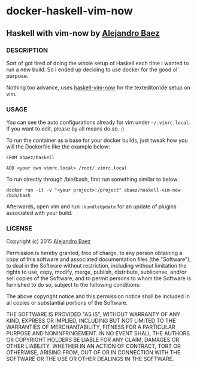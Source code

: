 # docker-haskell-vim-now
## Haskell with vim-now by [Alejandro Baez](https://twitter.com/a_baesz)

### DESCRIPTION
Sort of got tired of doing the whole setup of Haskell each time I wanted to
run a new build. So I ended up deciding to use docker for the good ol' purpose.

Nothing too advance, uses [haskell-vim-now](https://github.com/begriffs/haskell-vim-now/blob/master/.vimrc)
for the texteditor/ide setup on vim.

### USAGE
You can see the auto configurations already for vim under `~/.vimrc.local`. If
you want to edit, please by all means do so. :)

To run the container as a base for your docker builds, just tweak how you will
the Dockerfile like the example below:

```
FROM abaez/haskell

ADD <your own vimrc.local> /root/.vimrc.local
```

To run directly through /bin/bash, first run something similar to below:

```
docker run -it -v "<your project>:/project" abaez/haskell-vim-now /bin/bash
```

Afterwards, open vim and run  `:VundleUpdate` for an update of plugins
associated with your build.

### LICENSE
Copyright (c) 2015 [Alejandro Baez](https://twitter.com/a_baez)

Permission is hereby granted, free of charge, to any person obtaining a copy
of this software and associated documentation files (the "Software"), to deal
in the Software without restriction, including without limitation the rights
to use, copy, modify, merge, publish, distribute, sublicense, and/or sell
copies of the Software, and to permit persons to whom the Software is
furnished to do so, subject to the following conditions:

The above copyright notice and this permission notice shall be included in
all copies or substantial portions of the Software.

THE SOFTWARE IS PROVIDED "AS IS", WITHOUT WARRANTY OF ANY KIND, EXPRESS OR
IMPLIED, INCLUDING BUT NOT LIMITED TO THE WARRANTIES OF MERCHANTABILITY,
FITNESS FOR A PARTICULAR PURPOSE AND NONINFRINGEMENT. IN NO EVENT SHALL THE
AUTHORS OR COPYRIGHT HOLDERS BE LIABLE FOR ANY CLAIM, DAMAGES OR OTHER
LIABILITY, WHETHER IN AN ACTION OF CONTRACT, TORT OR OTHERWISE, ARISING FROM,
OUT OF OR IN CONNECTION WITH THE SOFTWARE OR THE USE OR OTHER DEALINGS IN
THE SOFTWARE.
